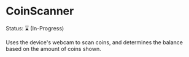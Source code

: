 # CoinScanner
Status: ⌛ (In-Progress)

Uses the device's webcam to scan coins, and determines the balance based on the amount of coins shown.

